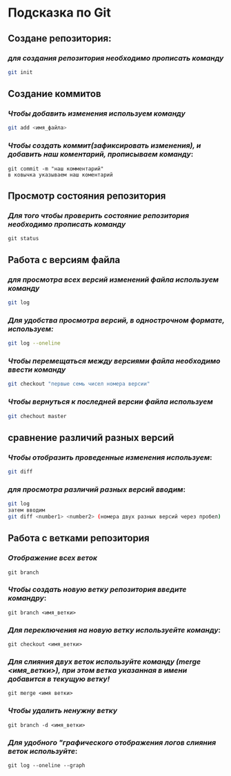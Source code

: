 # Подсказка по Git

## Создане репозитория:
### *для создания репозитория необходимо прописать команду*

```sh
git init
``````

## Создание коммитов

### *Чтобы добавить изменения используем команду*

```sh 
git add <имя_файла>
``````

### *Чтобы создать коммит(зафиксировать изменения), и добавить наш коментарий, прописываем команду*:
``````
git commit -m "наш комментарий"
в ковычка указываем наш коментарий
``````

## Просмотр состояния репозитория 

### *Для того чтобы проверить состояние репозитория необходимо прописать команду*

```
git status
```

## Работа с версиям файла 

### *для просмотра всех версий изменений файла используем команду*

```sh
git log
```

### *Для удобства просмотра версий, в однострочном формате, используем:*

```sh
git log --oneline 
```

### *Чтобы перемещаться между версиями файла необходимо ввести команду*

```sh
git checkout "первые семь чисел номера версии"
```

### *Чтобы вернуться к последней версии файла используем*

```sh
git chechout master
``````

## сравнение различий разных версий 

### *Чтобы отобразить проведенные изменения используем*:
```sh
git diff
``````

### *для просмотра различий разных версий вводим*:

```sh
git log
затем вводим
git diff <number1> <number2> (номера двух разных версий через пробел)
```

## Работа с ветками репозитория

### *Отображение всех веток*
```
git branch
``````

### *Чтобы создать новую ветку репозитория введите командру*:
```
git branch <имя_ветки>
```

### *Для переключения на новую ветку используейте команду*:
```
git checkout <имя_ветки>
```

### *Для слияния двух веток используйте команду (merge <имя_ветки>), __при этом ветка указанная в имени добавится в текущую ветку!__*
```
git merge <имя ветки>
```

### *Чтобы удалить ненужну ветку*
```
git branch -d <имя_ветки>
```

### *Для удобного "__графического__ отображения логов слияния веток используйте*:
```
git log --oneline --graph
```

